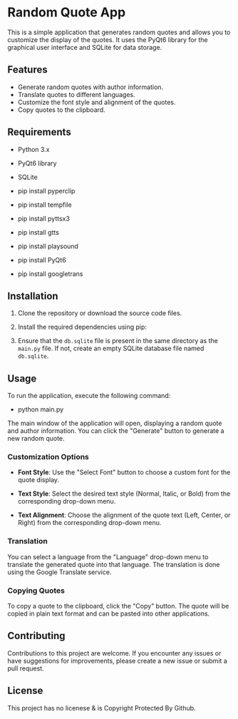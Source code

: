 # Random Quote App

This is a simple application that generates random quotes and allows you to customize the display of the quotes. It uses the PyQt6 library for the graphical user interface and SQLite for data storage.

## Features

- Generate random quotes with author information.
- Translate quotes to different languages.
- Customize the font style and alignment of the quotes.
- Copy quotes to the clipboard.

## Requirements

- Python 3.x
- PyQt6 library
- SQLite

- pip install pyperclip
- pip install tempfile
- pip install pyttsx3
- pip install gtts
- pip install playsound
- pip install PyQt6
- pip install googletrans

## Installation

1. Clone the repository or download the source code files.

2. Install the required dependencies using pip:

3. Ensure that the `db.sqlite` file is present in the same directory as the `main.py` file. If not, create an empty SQLite database file named `db.sqlite`.

## Usage

To run the application, execute the following command:

- python main.py

The main window of the application will open, displaying a random quote and author information. You can click the "Generate" button to generate a new random quote.

### Customization Options

- **Font Style**: Use the "Select Font" button to choose a custom font for the quote display.

- **Text Style**: Select the desired text style (Normal, Italic, or Bold) from the corresponding drop-down menu.

- **Text Alignment**: Choose the alignment of the quote text (Left, Center, or Right) from the corresponding drop-down menu.

### Translation

You can select a language from the "Language" drop-down menu to translate the generated quote into that language. The translation is done using the Google Translate service.

### Copying Quotes

To copy a quote to the clipboard, click the "Copy" button. The quote will be copied in plain text format and can be pasted into other applications.

## Contributing

Contributions to this project are welcome. If you encounter any issues or have suggestions for improvements, please create a new issue or submit a pull request.

## License

This project has no licenese & is Copyright Protected By Github.
